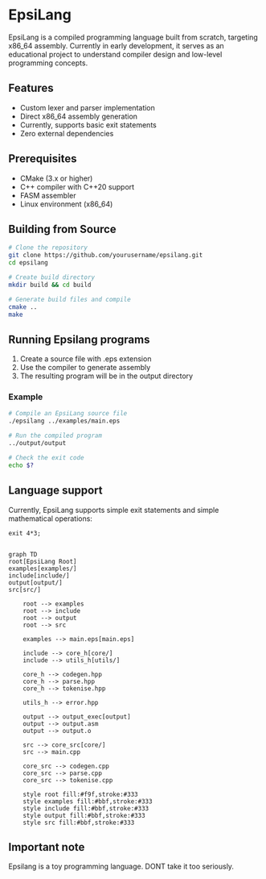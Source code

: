 # EpsiLang

EpsiLang is a compiled programming language built from scratch, targeting x86_64 assembly. Currently in early development, it serves as an educational project to understand compiler design and low-level programming concepts.

## Features

- Custom lexer and parser implementation
- Direct x86_64 assembly generation
- Currently, supports basic exit statements
- Zero external dependencies

## Prerequisites

- CMake (3.x or higher)
- C++ compiler with C++20 support
- FASM assembler
- Linux environment (x86_64)

## Building from Source

```bash
# Clone the repository
git clone https://github.com/yourusername/epsilang.git
cd epsilang

# Create build directory
mkdir build && cd build

# Generate build files and compile
cmake ..
make
```

## Running Epsilang programs
1. Create a source file with .eps extension
2. Use the compiler to generate assembly
3.   The resulting program will be in the output directory

### Example

```bash
# Compile an EpsiLang source file
./epsilang ../examples/main.eps

# Run the compiled program
../output/output

# Check the exit code
echo $?

```

## Language support
Currently, EpsiLang supports simple exit statements and simple mathematical operations:
```code
exit 4*3;
```
```mermaid

graph TD
root[EpsiLang Root]
examples[examples/]
include[include/]
output[output/]
src[src/]

    root --> examples
    root --> include
    root --> output
    root --> src
    
    examples --> main.eps[main.eps]
    
    include --> core_h[core/]
    include --> utils_h[utils/]
    
    core_h --> codegen.hpp
    core_h --> parse.hpp
    core_h --> tokenise.hpp
    
    utils_h --> error.hpp
    
    output --> output_exec[output]
    output --> output.asm
    output --> output.o
    
    src --> core_src[core/]
    src --> main.cpp
    
    core_src --> codegen.cpp
    core_src --> parse.cpp
    core_src --> tokenise.cpp

    style root fill:#f9f,stroke:#333
    style examples fill:#bbf,stroke:#333
    style include fill:#bbf,stroke:#333
    style output fill:#bbf,stroke:#333
    style src fill:#bbf,stroke:#333
```

## Important note
Epsilang is a toy programming language. DONT take it too seriously.